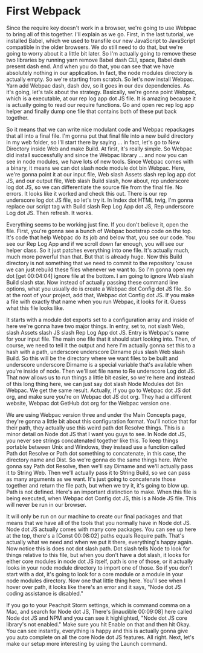 # First Webpack

Since the require key doesn't work in a browser, we're going to use Webpac to bring all of this together. I'll explain as we go. First, in the last tutorial, we installed Babel, which we used to transfile our new JavaScript to JavaScript compatible in the older browsers. We do still need to do that, but we're going to worry about it a little bit later. So I'm actually going to remove these two libraries by running yarn remove Babel dash CLI, space, Babel dash present dash end. And when you do that, you can see that we have absolutely nothing in our application. In fact, the node modules directory is actually empty. So we're starting from scratch. So let's now install Webpac. Yarn add Webpac dash, dash dev, so it goes in our dev dependencies. As it's going, let's talk about the strategy. Basically, we're gonna point Webpac, which is a executable, at our rep log app dot JS file. It is amazing because it is actually going to read our require functions. Go and open rec rep log app helper and finally dump one file that contains both of these put back together.

So it means that we can write nice modulant code and Webpac repackages that all into a final file. I'm gonna put that final file into a new build directory in my web folder, so I'll start there by saying ... in fact, let's go to New Directory inside Web and make Build. At first, it's really simple. So Webpac did install successfully and since the Webpac library ... and now you can see in node modules, we have lots of new tools. Since Webpac comes with a binary, it means we can dot slash node module dot bin Webpac. Here, we're gonna point it at our input file, Web slash Assets slash rep log app dot JS, and our output file, Web slash Build slash, how about, rep underscore log dot JS, so we can differentiate the source file from the final file. No errors. It looks like it worked and check this out. There is our rep underscore log dot JS file, so let's try it. In Index dot HTML twig, I'm gonna replace our script tag with Build slash Rep Log App dot JS, Rep underscore Log dot JS. Then refresh. It works.

Everything seems to be working just fine. If you don't believe it, open the file. First, you're gonna see a bunch of Webpac bootstrap code on the top. It's code that help Webpac do its job and below that, you see our code. You see our Rep Log App and if we scroll down far enough, you will see our helper class. So it just patches everything into one file. It's actually much, much more powerful than that. But that is already huge. Now this Build directory is not something that we need to commit to the repository 'cause we can just rebuild these files whenever we want to. So I'm gonna open my dot [get 00:04:04] ignore file at the bottom. I am going to ignore Web slash Build slash star. Now instead of actually passing these command line options, what you usually do is create a Webpac dot Config dot JS file. So at the root of your project, add that, Webpac dot Config dot JS. If you make a file with exactly that name when you run Webpac, it looks for it. Guess what this file looks like.

It starts with a module dot exports set to a configuration array and inside of here we're gonna have two major things. In entry, set to, not slash Web, slash Assets slash JS slash Rep Log App dot JS. Entry is Webpac's name for your input file. The main one file that it should start looking into. Then, of course, we need to tell it the output and here I'm actually gonna set this to a hash with a path, underscore underscore Dirname plus slash Web slash Build. So this will be the directory where we want files to be built and underscore underscore Dirname is a special variable that's available when you're inside of node. Then we'll set file name to Re underscore Log dot JS. That now allows us to run things a little bit easier, so we're here and instead of this long thing here, we can just say dot slash Node Modules dot Bin Webpac. We get the same result. Actually, if you go to Webpac dot JS dot org, and make sure you're on Webpac dot JS dot org. They had a different website, Webpac dot GetHub dot org for the Webpac version one.

We are using Webpac version three and under the Main Concepts page, they're gonna a little bit about this configuration format. You'll notice that for their path, they actually use this weird path dot Resolve things. This is a minor detail on Node dot JS that I want you guys to see. In Node dot JS, you never see strings concatenated together like this. To keep things portable between Unix and Windows, they instead use a function called Path dot Resolve or Path dot something to concatenate, in this case, the directory name and Dist. So we're gonna do the same things here. We're gonna say Path dot Resolve, then we'll say Dirname and we'll actually pass it to String Web. Then we'll actually pass it to String Build, so we can pass as many arguments as we want. It's just going to concatenate those together and return the file path, but when we try it, it's going to blow up. Path is not defined. Here's an important distinction to make. When this file is being executed, when Webpac dot Config dot JS, this is a Node JS file. This will never be run in our browser.

It will only be run on our machine to create our final packages and that means that we have all of the tools that you normally have in Node dot JS. Node dot JS actually comes with many core packages. You can see up here at the top, there's a [Const 00:08:02] paths equals Require path. That's actually what we need and when we put it there, everything's happy again. Now notice this is does not dot slash path. Dot slash tells Node to look for things relative to this file, but when you don't have a dot slash, it looks for either core modules in node dot JS itself, path is one of those, or it actually looks in your node module directory to import one of those. So if you don't start with a dot, it's going to look for a core module or a module in your node modules directory. Now one that little thing here. You'll see when I hover over path, it looks like there's an error and it says, "Node dot JS coding assistance is disabled."

If you go to your Peachpit Storm settings, which is command comma on a Mac, and search for Node dot JS, There's [inaudible 00:09:08] here called Node dot JS and NPM and you can see it highlighted, "Node dot JS core library's not enabled." Make sure you hit Enable on that and then hit Okay. You can see instantly, everything is happy and this is actually gonna give you auto complete on all the core Node dot JS features. All right. Next, let's make our setup more interesting by using the Launch command.

